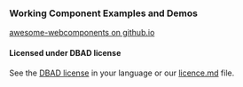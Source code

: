 ### Working Component Examples and Demos

[awesome-webcomponents on github.io](riaevangelist.github.io/awesome-webcomponents/)

#### Licensed under DBAD license
See the [DBAD license](https://github.com/philsturgeon/dbad) in your language or our [licence.md](https://github.com/RIAEvangelist/awesome-webcomponents/blob/master/LICENSE.md) file.
